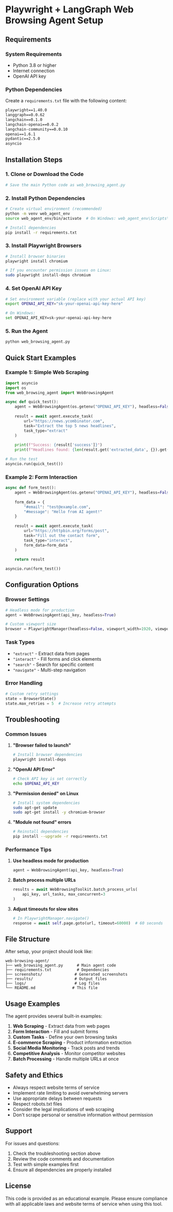 # Playwright + LangGraph Web Browsing Agent Setup

## Requirements

### System Requirements
- Python 3.8 or higher
- Internet connection
- OpenAI API key

### Python Dependencies

Create a `requirements.txt` file with the following content:

```txt
playwright==1.40.0
langgraph==0.0.62
langchain==0.1.0
langchain-openai==0.0.2
langchain-community==0.0.10
openai==1.6.1
pydantic==2.5.0
asyncio
```

## Installation Steps

### 1. Clone or Download the Code
```bash
# Save the main Python code as web_browsing_agent.py
```

### 2. Install Python Dependencies
```bash
# Create virtual environment (recommended)
python -m venv web_agent_env
source web_agent_env/bin/activate  # On Windows: web_agent_env\Scripts\activate

# Install dependencies
pip install -r requirements.txt
```

### 3. Install Playwright Browsers
```bash
# Install browser binaries
playwright install chromium

# If you encounter permission issues on Linux:
sudo playwright install-deps chromium
```

### 4. Set OpenAI API Key
```bash
# Set environment variable (replace with your actual API key)
export OPENAI_API_KEY="sk-your-openai-api-key-here"

# On Windows:
set OPENAI_API_KEY=sk-your-openai-api-key-here
```

### 5. Run the Agent
```bash
python web_browsing_agent.py
```

## Quick Start Examples

### Example 1: Simple Web Scraping
```python
import asyncio
import os
from web_browsing_agent import WebBrowsingAgent

async def quick_test():
    agent = WebBrowsingAgent(os.getenv("OPENAI_API_KEY"), headless=False)
    
    result = await agent.execute_task(
        url="https://news.ycombinator.com",
        task="Extract the top 5 news headlines",
        task_type="extract"
    )
    
    print(f"Success: {result['success']}")
    print(f"Headlines found: {len(result.get('extracted_data', {}).get('elements', []))}")

# Run the test
asyncio.run(quick_test())
```

### Example 2: Form Interaction
```python
async def form_test():
    agent = WebBrowsingAgent(os.getenv("OPENAI_API_KEY"), headless=False)
    
    form_data = {
        "#email": "test@example.com",
        "#message": "Hello from AI agent!"
    }
    
    result = await agent.execute_task(
        url="https://httpbin.org/forms/post",
        task="Fill out the contact form",
        task_type="interact",
        form_data=form_data
    )
    
    return result

asyncio.run(form_test())
```

## Configuration Options

### Browser Settings
```python
# Headless mode for production
agent = WebBrowsingAgent(api_key, headless=True)

# Custom viewport size
browser = PlaywrightManager(headless=False, viewport_width=1920, viewport_height=1080)
```

### Task Types
- `"extract"` - Extract data from pages
- `"interact"` - Fill forms and click elements  
- `"search"` - Search for specific content
- `"navigate"` - Multi-step navigation

### Error Handling
```python
# Custom retry settings
state = BrowserState()
state.max_retries = 5  # Increase retry attempts
```

## Troubleshooting

### Common Issues

1. **"Browser failed to launch"**
   ```bash
   # Install browser dependencies
   playwright install-deps
   ```

2. **"OpenAI API Error"**
   ```bash
   # Check API key is set correctly
   echo $OPENAI_API_KEY
   ```

3. **"Permission denied" on Linux**
   ```bash
   # Install system dependencies
   sudo apt-get update
   sudo apt-get install -y chromium-browser
   ```

4. **"Module not found" errors**
   ```bash
   # Reinstall dependencies
   pip install --upgrade -r requirements.txt
   ```

### Performance Tips

1. **Use headless mode for production**
   ```python
   agent = WebBrowsingAgent(api_key, headless=True)
   ```

2. **Batch process multiple URLs**
   ```python
   results = await WebBrowsingToolkit.batch_process_urls(
       api_key, url_tasks, max_concurrent=3
   )
   ```

3. **Adjust timeouts for slow sites**
   ```python
   # In PlaywrightManager.navigate()
   response = await self.page.goto(url, timeout=60000)  # 60 seconds
   ```

## File Structure

After setup, your project should look like:
```
web-browsing-agent/
├── web_browsing_agent.py      # Main agent code
├── requirements.txt           # Dependencies
├── screenshots/              # Generated screenshots
├── results/                  # Output files
├── logs/                     # Log files
└── README.md                # This file
```

## Usage Examples

The agent provides several built-in examples:

1. **Web Scraping** - Extract data from web pages
2. **Form Interaction** - Fill and submit forms
3. **Custom Tasks** - Define your own browsing tasks
4. **E-commerce Scraping** - Product information extraction
5. **Social Media Monitoring** - Track posts and trends
6. **Competitive Analysis** - Monitor competitor websites
7. **Batch Processing** - Handle multiple URLs at once

## Safety and Ethics

- Always respect website terms of service
- Implement rate limiting to avoid overwhelming servers
- Use appropriate delays between requests
- Respect robots.txt files
- Consider the legal implications of web scraping
- Don't scrape personal or sensitive information without permission

## Support

For issues and questions:
1. Check the troubleshooting section above
2. Review the code comments and documentation
3. Test with simple examples first
4. Ensure all dependencies are properly installed

## License

This code is provided as an educational example. Please ensure compliance with all applicable laws and website terms of service when using this tool.